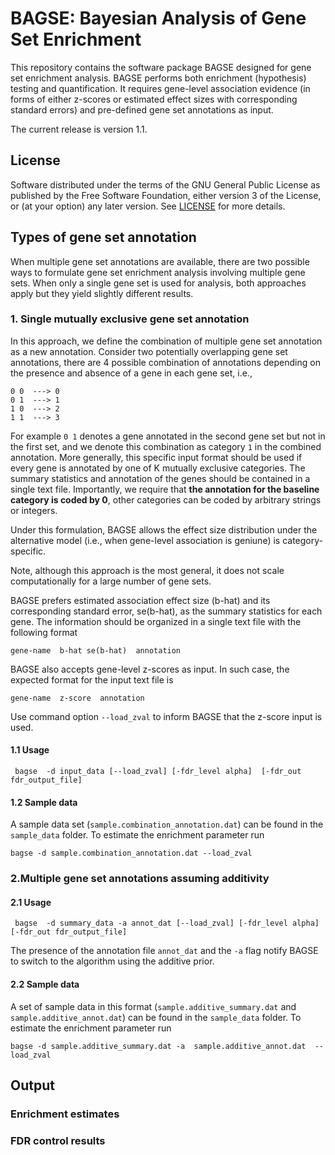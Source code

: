 # BAGSE: Bayesian Analysis of Gene Set Enrichment

This repository contains the software package BAGSE designed for gene set enrichment analysis. BAGSE performs both enrichment (hypothesis) testing and quantification. It requires gene-level association evidence (in forms of either z-scores or estimated effect sizes with corresponding standard errors) and pre-defined gene set annotations as input.

The current release is version 1.1.

## License

Software distributed under the terms of the GNU General Public License as published by the Free Software Foundation, either version 3 of the License, or (at your option) any later version. See [LICENSE](http://www.gnu.org/licenses/gpl-3.0.en.html) for more details.

## Types of gene set annotation

When multiple gene set annotations are available, there are two possible ways to formulate gene set enrichment analysis involving multiple gene sets. When only a single gene set is used for analysis, both approaches apply but they yield slightly different results.



### 1. Single mutually exclusive gene set annotation

In this approach, we define the combination of multiple gene set annotation as a new annotation. Consider two potentially overlapping gene set annotations, there are 4 possible combination of annotations depending on the presence and absence of a gene in each gene set, i.e.,

```
0 0  ---> 0
0 1  ---> 1
1 0  ---> 2
1 1  ---> 3
```
For example ``0 1`` denotes a gene annotated in the second gene set but not in the first set, and we denote this combination as category ``1`` in the combined annotation. 
More generally, this specific input format should be used if every gene is annotated by one of K mutually exclusive categories. The summary statistics and annotation of the genes should be contained in a single text file. 
Importantly, we require that **the annotation for the baseline category is coded by 0**, other categories can be coded by arbitrary strings or integers.

Under this formulation, BAGSE allows the effect size distribution under the alternative model (i.e., when gene-level association is geniune) is category-specific. 

Note, although this approach is the most general, it does not scale computationally for a large number of gene sets.  


BAGSE prefers estimated association effect size (b-hat) and its corresponding standard error, se(b-hat), as the summary statistics for each gene. The information should be organized in a single text file with the following format

``` 
gene-name  b-hat se(b-hat)  annotation
```

BAGSE also accepts gene-level z-scores as input. In such case, the expected format for the input text file is

```
gene-name  z-score  annotation
```
Use command option ``--load_zval`` to inform BAGSE that the z-score input is used. 


#### 1.1  Usage 

```
 bagse  -d input_data [--load_zval] [-fdr_level alpha]  [-fdr_out fdr_output_file]
```


#### 1.2 Sample data

A sample data set (``sample.combination_annotation.dat``) can be found in the ``sample_data`` folder. To estimate the enrichment parameter run

```
bagse -d sample.combination_annotation.dat --load_zval 
```


### 2.Multiple gene set annotations assuming additivity

#### 2.1  Usage

```
 bagse  -d summary_data -a annot_dat [--load_zval] [-fdr_level alpha]  [-fdr_out fdr_output_file]
```

The presence of the annotation file ``annot_dat`` and the ``-a`` flag notify  BAGSE to switch to the algorithm using the additive prior. 


#### 2.2 Sample data

A set of sample data in this format (``sample.additive_summary.dat`` and ``sample.additive_annot.dat``) can be found in the ``sample_data`` folder. To estimate the enrichment parameter run

```
bagse -d sample.additive_summary.dat -a  sample.additive_annot.dat  --load_zval
```




## Output 

### Enrichment estimates

### FDR control results




